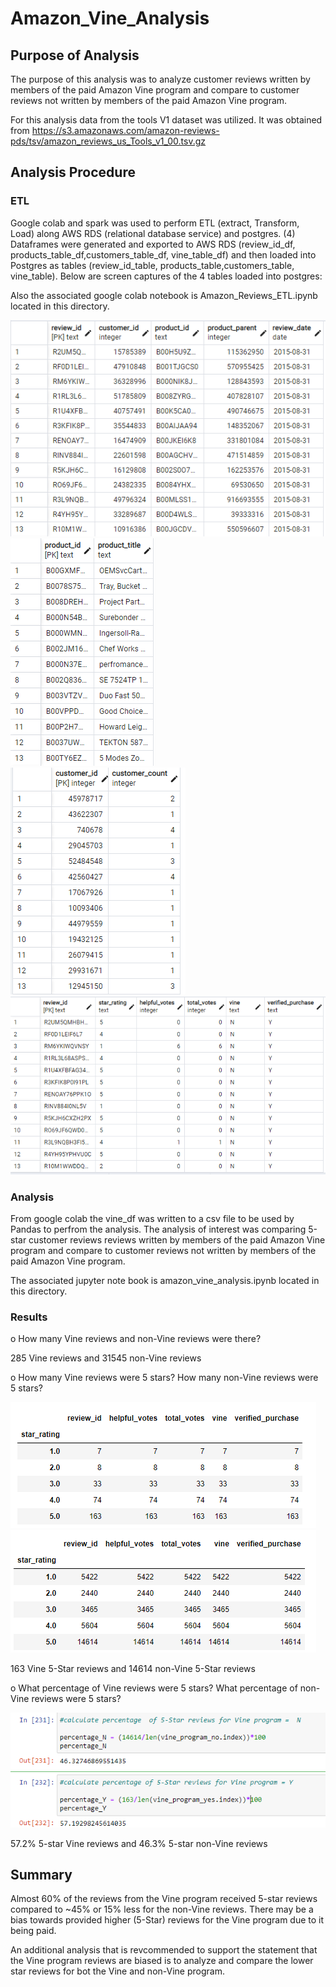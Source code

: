 # Amazon_Vine_Analysis

## Purpose of Analysis

The purpose of this analysis was to analyze customer reviews written by members of the paid Amazon Vine program and compare to customer reviews not written by members of the paid Amazon Vine program. 

For this analysis data from the tools V1 dataset was utilized. It was obtained from https://s3.amazonaws.com/amazon-reviews-pds/tsv/amazon_reviews_us_Tools_v1_00.tsv.gz

## Analysis Procedure

### ETL 

Google colab and spark was used to perform ETL (extract, Transform, Load) along AWS RDS (relational database service) and postgres. (4) Dataframes were generated and exported to AWS RDS (review_id_df, products_table_df,customers_table_df, vine_table_df) and then loaded into Postgres as tables (review_id_table, products_table,customers_table, vine_table).  Below are screen captures of the 4 tables loaded into postgres:

Also the associated google colab notebook is Amazon_Reviews_ETL.ipynb located in this directory.

![review_id_table](https://github.com/y2k600f4/Amazon_Vine_Analysis/blob/main/review_id_table.PNG)
![products_table](https://github.com/y2k600f4/Amazon_Vine_Analysis/blob/main/products_table.PNG)
![customers_table](https://github.com/y2k600f4/Amazon_Vine_Analysis/blob/main/customers_table.PNG)
![vine_table](https://github.com/y2k600f4/Amazon_Vine_Analysis/blob/main/vine_table.PNG)


### Analysis

From google colab the vine_df was written to a csv file to be used by Pandas to perfrom the analysis. The analysis of interest was comparing 5-star customer reviews reviews written by members of the paid Amazon Vine program and compare to customer reviews not written by members of the paid Amazon Vine program.  

The associated jupyter note book is amazon_vine_analysis.ipynb located in this directory.

### Results

o	How many Vine reviews and non-Vine reviews were there?

285 Vine reviews and 31545 non-Vine reviews

o	How many Vine reviews were 5 stars? How many non-Vine reviews were 5 stars?

![5_star_yes](https://github.com/y2k600f4/Amazon_Vine_Analysis/blob/main/5_star_yes.PNG)
![5_star_no](https://github.com/y2k600f4/Amazon_Vine_Analysis/blob/main/5_star_no.PNG)


163 Vine 5-Star reviews and 14614 non-Vine 5-Star reviews

o	What percentage of Vine reviews were 5 stars? What percentage of non-Vine reviews were 5 stars?

![calc](https://github.com/y2k600f4/Amazon_Vine_Analysis/blob/main/calc.PNG)

57.2% 5-star Vine reviews and 46.3% 5-star non-Vine reviews

## Summary

Almost 60% of the reviews from the Vine program received 5-star reviews compared to ~45% or 15% less for the non-Vine reviews.
There may be a bias towards provided higher (5-Star) reviews for the Vine program due to it being paid.

An additional analysis that is revcommended to support the statement that the Vine program reviews are biased is to analyze and compare the lower star reviews for bot the Vine and non-Vine program.







